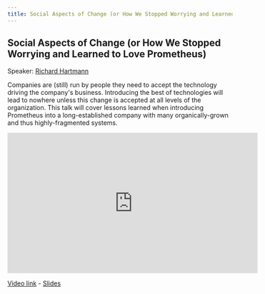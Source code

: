 ```yaml
---
title: Social Aspects of Change (or How We Stopped Worrying and Learned to Love Prometheus)
---
```


## Social Aspects of Change (or How We Stopped Worrying and Learned to Love Prometheus)

Speaker: [Richard Hartmann](/2017-munich/speakers/richard-hartmann/)

Companies are (still) run by people they need to accept the technology driving the company's business. Introducing the best of technologies will lead to nowhere unless this change is accepted at all levels of the organization. This talk will cover lessons learned when introducing Prometheus into a long-established company with many organically-grown and thus highly-fragmented systems.

<iframe width="560" height="315" src="https://www.youtube.com/embed/NDbLJkqsUWI" frameborder="0" allowfullscreen></iframe>

[Video link](https://youtu.be/NDbLJkqsUWI) -
[Slides](/2017-munich/slides/social-aspects-of-change.pdf)
